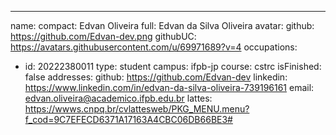 ---
name:
  compact: Edvan Oliveira
  full: Edvan da Silva Oliveira
avatar:
  github: https://github.com/Edvan-dev.png
  githubUC: https://avatars.githubusercontent.com/u/69971689?v=4
occupations:
- id: 20222380011
  type: student
  campus: ifpb-jp
  course: cstrc
  isFinished: false
addresses:
  github: https://github.com/Edvan-dev
  linkedin: https://www.linkedin.com/in/edvan-da-silva-oliveira-739196161
  email: edvan.oliveira@academico.ifpb.edu.br
  lattes: https://wwws.cnpq.br/cvlattesweb/PKG_MENU.menu?f_cod=9C7EFECD6371A17163A4CBC06DB66BE3#

